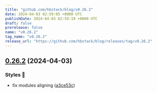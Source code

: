 ```yaml
---
title: "github.com/hbstack/blog/v0.26.2"
date: 2024-04-03 02:59:05 +0000 UTC
publishDate: 2024-04-03 02:59:19 +0000 UTC
draft: false
prerelease: false
name: "v0.26.2"
tag_name: "v0.26.2"
release_url: "https://github.com/hbstack/blog/releases/tag/v0.26.2"
---
```


## [0.26.2](https://github.com/hbstack/blog/compare/v0.26.1...v0.26.2) (2024-04-03)


### Styles 🎨

* fix modules aligning ([a3ce53c](https://github.com/hbstack/blog/commit/a3ce53c2dd3171f513119286ef59e3635bd4c33a))
